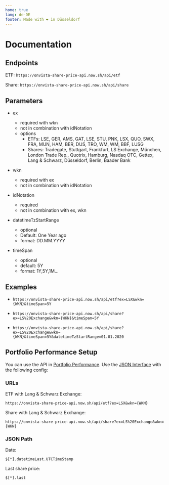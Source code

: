 ```yaml
---
home: true
lang: de-DE
footer: Made with ❤️ in Düsseldorf
---
```


# Documentation

## Endpoints
ETF: ``` https://onvista-share-price-api.now.sh/api/etf ```

Share: ``` https://onvista-share-price-api.now.sh/api/share ```

## Parameters
* ex
  * required with wkn
  * not in combination with idNotation
  * options
    * ETFs: LSE, GER, AMS, GAT, LSE, STU, PNK, LSX, QUO, SWX, FRA, MUN, HAM, BER, DUS, TRO, WM, WM, BBF, LUSG
    * Shares: Tradegate, Stuttgart, Frankfurt, LS Exchange, München, London Trade Rep., Quotrix, Hamburg, Nasdaq OTC, Gettex, Lang &amp; Schwarz, Düsseldorf, Berlin, Baader Bank

* wkn
  * required with ex
  * not in combination with idNotation
* idNotation
  * required
  * not in combination with ex, wkn
* datetimeTzStartRange
  * optional
  * Default: One Year ago
  * format: DD.MM.YYYY
* timeSpan
  * optional
  * default: 5Y
  * format: 1Y,5Y,1M...

## Examples
* ``` https://onvista-share-price-api.now.sh/api/etf?ex=LSX&wkn={WKN}&timeSpan=5Y ```

* ``` https://onvista-share-price-api.now.sh/api/share?ex=LS%20Exchange&wkn={WKN}&timeSpan=5Y ```

* ``` https://onvista-share-price-api.now.sh/api/share?ex=LS%20Exchange&wkn={WKN}&timeSpan=5Y&datetimeTzStartRange=01.01.2020 ```


## Portfolio Performance Setup
You can use the API in [Portfolio Performance](https://www.portfolio-performance.info/). Use the [JSON Interface](https://help.portfolio-performance.info/kursdaten_laden/#json) with the following config:

### URLs
ETF with Lang & Schwarz Exchange:

``` https://onvista-share-price-api.now.sh/api/etf?ex=LSX&wkn={WKN} ```

Share with Lang & Schwarz Exchange:

``` https://onvista-share-price-api.now.sh/api/share?ex=LS%20Exchange&wkn={WKN} ```

### JSON Path
Date:
```
$[*].datetimeLast.UTCTimeStamp
```
Last share price:
```
$[*].last
```
